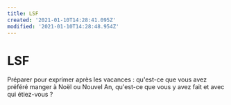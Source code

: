 ```yaml
---
title: LSF
created: '2021-01-10T14:28:41.095Z'
modified: '2021-01-10T14:28:48.954Z'
---
```


# LSF

Préparer pour exprimer après les vacances : qu'est-ce que vous avez préféré manger à Noël ou Nouvel An, qu'est-ce que vous y avez fait et avec qui étiez-vous ?
